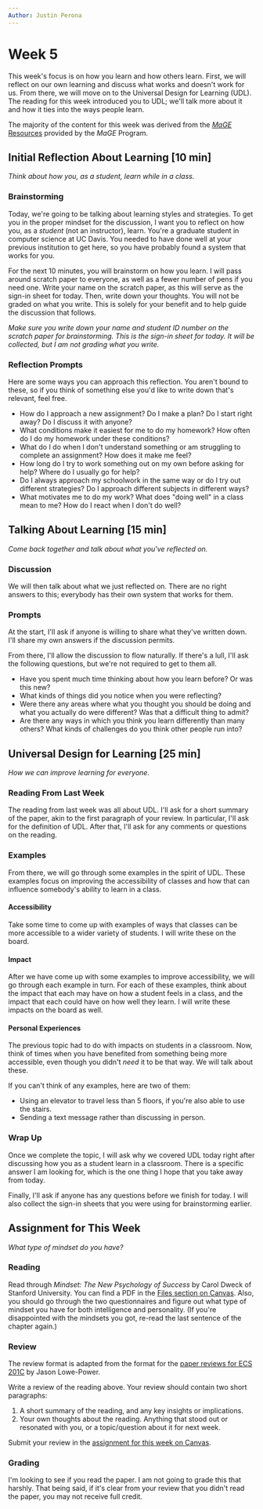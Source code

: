 ```yaml
---
Author: Justin Perona
---
```


# Week 5

This week's focus is on how you learn and how others learn.
First, we will reflect on our own learning and discuss what works and doesn't work for us.
From there, we will move on to the Universal Design for Learning (UDL).
The reading for this week introduced you to UDL; we'll talk more about it and how it ties into the ways people learn.

The majority of the content for this week was derived from the [*MaGE* Resources](https://sites.google.com/mtholyoke.edu/mage-training-curriculum/home) provided by the *MaGE* Program.

## Initial Reflection About Learning [10 min]

*Think about how you, as a student, learn while in a class.*

### Brainstorming

Today, we're going to be talking about learning styles and strategies.
To get you in the proper mindset for the discussion, I want you to reflect on how you, as a *student* (not an instructor), learn.
You're a graduate student in computer science at UC Davis.
You needed to have done well at your previous institution to get here, so you have probably found a system that works for you.

For the next 10 minutes, you will brainstorm on how you learn.
I will pass around scratch paper to everyone, as well as a fewer number of pens if you need one.
Write your name on the scratch paper, as this will serve as the sign-in sheet for today.
Then, write down your thoughts.
You will not be graded on what you write.
This is solely for your benefit and to help guide the discussion that follows.

*Make sure you write down your name and student ID number on the scratch paper for brainstorming.
This is the sign-in sheet for today.
It will be collected, but I am not grading what you write.*

### Reflection Prompts

Here are some ways you can approach this reflection.
You aren't bound to these, so if you think of something else you'd like to write down that's relevant, feel free.

* How do I approach a new assignment? Do I make a plan? Do I start right away? Do I discuss it with anyone?
* What conditions make it easiest for me to do my homework? How often do I do my homework under these conditions?
* What do I do when I don't understand something or am struggling to complete an assignment? How does it make me feel?
* How long do I try to work something out on my own before asking for help? Where do I usually go for help?
* Do I always approach my schoolwork in the same way or do I try out different strategies? Do I approach different subjects in different ways?
* What motivates me to do my work? What does "doing well" in a class mean to me? How do I react when I don't do well?

## Talking About Learning [15 min]

*Come back together and talk about what you've reflected on.*

### Discussion

We will then talk about what we just reflected on.
There are no right answers to this; everybody has their own system that works for them.

### Prompts

At the start, I'll ask if anyone is willing to share what they've written down.
I'll share my own answers if the discussion permits.

From there, I'll allow the discussion to flow naturally.
If there's a lull, I'll ask the following questions, but we're not required to get to them all.

* Have you spent much time thinking about how you learn before? Or was this new?
* What kinds of things did you notice when you were reflecting?
* Were there any areas where what you thought you should be doing and what you actually do were different? Was that a difficult thing to admit?
* Are there any ways in which you think you learn differently than many others? What kinds of challenges do you think other people run into?

## Universal Design for Learning [25 min]

*How we can improve learning for everyone.*

### Reading From Last Week

The reading from last week was all about UDL.
I'll ask for a short summary of the paper, akin to the first paragraph of your review.
In particular, I'll ask for the definition of UDL.
After that, I'll ask for any comments or questions on the reading.

### Examples

From there, we will go through some examples in the spirit of UDL.
These examples focus on improving the accessibility of classes and how that can influence somebody's ability to learn in a class.

#### Accessibility

Take some time to come up with examples of ways that classes can be more accessible to a wider variety of students.
I will write these on the board.

#### Impact

After we have come up with some examples to improve accessibility, we will go through each example in turn.
For each of these examples, think about the impact that each may have on how a student feels in a class, and the impact that each could have on how well they learn.
I will write these impacts on the board as well.

#### Personal Experiences

The previous topic had to do with impacts on students in a classroom.
Now, think of times when you have benefited from something being more accessible, even though you didn't *need* it to be that way.
We will talk about these.

If you can't think of any examples, here are two of them:

* Using an elevator to travel less than 5 floors, if you're also able to use the stairs.
* Sending a text message rather than discussing in person.

### Wrap Up

Once we complete the topic, I will ask why we covered UDL today right after discussing how you as a student learn in a classroom.
There is a specific answer I am looking for, which is the one thing I hope that you take away from today.

Finally, I'll ask if anyone has any questions before we finish for today.
I will also collect the sign-in sheets that you were using for brainstorming earlier.

## Assignment for This Week

*What type of mindset do you have?*

### Reading

Read through *Mindset: The New Psychology of Success* by Carol Dweck of Stanford University.
You can find a PDF in the [Files section on Canvas](https://canvas.ucdavis.edu/files/6660990/download?download_frd=1).
Also, you should go through the two questionnaires and figure out what type of mindset you have for both intelligence and personality.
(If you're disappointed with the mindsets you got, re-read the last sentence of the chapter again.)

### Review

The review format is adapted from the format for the [paper reviews for ECS 201C](https://github.com/jlpteaching/ECS201C/blob/master/syllabus.md#paper-reviews) by Jason Lowe-Power.

Write a review of the reading above.
Your review should contain two short paragraphs:

1. A short summary of the reading, and any key insights or implications.
2. Your own thoughts about the reading. Anything that stood out or resonated with you, or a topic/question about it for next week.

Submit your review in the [assignment for this week on Canvas](https://canvas.ucdavis.edu/courses/369850/assignments/372350).

### Grading

I'm looking to see if you read the paper.
I am not going to grade this that harshly.
That being said, if it's clear from your review that you didn't read the paper, you may not receive full credit.
